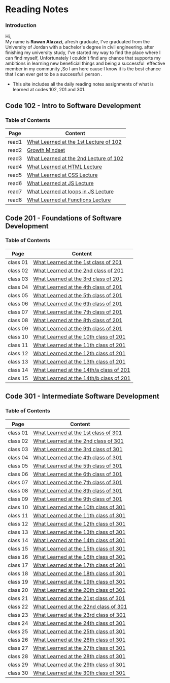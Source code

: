 # Reading Notes


### Introduction  
Hi,  
My name is **Rawan Alazazi**, afresh graduate,
I've graduated from the University of Jordan with a bachelor's degree in civil engineering. 
after finishing my university study, I've started my way to 
find the place where I can find myself, Unfortunately I couldn't find any chance that supports my ambitions in learning new beneficial things and being a successful  effective member in my community ,So I am here cause I know it is the best chance that I can ever get to be a successful  person .  
- This site includes all the daily reading notes assignments of what is learned at codes 102, 201 and 301.


   
## Code 102 - Intro to Software Development


### Table of Contents     

| Page      |   Content  |
| ----------- | ------------|
| read1     |[What Learned at the 1st Lecture of 102](code102/read1.md)       |
| read2   | [Growth Mindset](code102/read2.md)        |
| read3  |  [What Learned at the 2nd Lecture of 102](code102/read3.md)       |
| read4  |  [What Learned at HTML Lecture](code102/read4.md)       |
| read5  |  [What Learned at CSS Lecture](code102/read5.md)       |
| read6  |  [What Learned at JS Lecture](code102/read6.md)       |
| read7  |  [What Learned at loops in JS Lecture](code102/read7.md)       |
| read8  |  [What Learned at Functions Lecture](code102/read8.md)       |


## Code 201 - Foundations of Software Development
   

### Table of Contents 

| Page      |   Content  |
| ----------- | ------------|
| class 01 |[What Learned at the 1st class of 201](code201/class01.md)       |
| class 02   | [What Learned at the 2nd class of 201](code201/class02.md)        |
| class 03  |  [What Learned at the 3rd class of 201](code201/class03.md)       |
| class 04  |  [What Learned at the 4th class of 201](code201/class04.md)       |
| class 05  |  [What Learned at the 5th class of 201](code201/class05.md)       |
| class 06  |  [What Learned at the 6th class of 201](code201/class06.md)       |
| class 07  |  [What Learned at the 7th class of 201](code201/class07.md)       |
| class 08  |  [What Learned at the 8th class of 201](code201/class08.md)       |
| class 09  |  [What Learned at the 9th class of 201](code201/class09.md)       |
| class 10  |  [What Learned at the 10th class of 201](code201/class10.md)       |
| class 11  |  [What Learned at the 11th class of 201](code201/class11.md)       |
| class 12  |  [What Learned at the 12th class of 201](code201/class12.md)       |
| class 13  |  [What Learned at the 13th class of 201](code201/class13.md)       |
| class 14  |  [What Learned at the 14th/a class of 201](code201/class14.md)       |
| class 15  |  [What Learned at the 14th/b class of 201](code201/class15.md)       |





## Code 301 - Intermediate Software Development
      

### Table of Contents 

| Page      |   Content  |
| ----------- | ------------|
| class 01 |[What Learned at the 1st class of 301](code301/class01.md)       |
| class 02   | [What Learned at the 2nd class of 301](code301/class02.md)        |
| class 03  |  [What Learned at the 3rd class of 301](code301/class03.md)       |
| class 04  |  [What Learned at the 4th class of 301](code301/class04.md)       |
| class 05  |  [What Learned at the 5th class of 301](code301/class05.md)       |
| class 06  |  [What Learned at the 6th class of 301](code301/class06.md)       |
| class 07  |  [What Learned at the 7th class of 301](code301/class07.md)       |
| class 08  |  [What Learned at the 8th class of 301](code301/class08.md)       |
| class 09  |  [What Learned at the 9th class of 301](code301/class09.md)       |
| class 10  |  [What Learned at the 10th class of 301](code301/class10.md)       |
| class 11  |  [What Learned at the 11th class of 301](code301/class11.md)       |
| class 12  |  [What Learned at the 12th class of 301](code301/class12.md)       |
| class 13  |  [What Learned at the 13th class of 301](code301/class13.md)       |
| class 14  |  [What Learned at the 14th class of 301](code301/class14.md)       |
| class 15  |  [What Learned at the 15th class of 301](code301/class15.md)       |
| class 16  |  [What Learned at the 16th class of 301](code301/class16.md)       |
| class 17  |  [What Learned at the 17th class of 301](code301/class17.md)       |
| class 18 |  [What Learned at the 18th class of 301](code301/class18.md)       |
| class 19 |  [What Learned at the 19th class of 301](code301/class19.md)       |
| class 20 |  [What Learned at the 20th class of 301](code301/class20.md)       |
| class 21 |  [What Learned at the 21st class of 301](code301/class21.md)       |
| class 22 |  [What Learned at the 22nd class of 301](code301/class22.md)       |
| class 23 |  [What Learned at the 23rd class of 301](code301/class23.md)       |
| class 24 |  [What Learned at the 24th class of 301](code301/class24.md)       |
| class 25 |  [What Learned at the 25th class of 301](code301/class25.md)       |
| class 26 |  [What Learned at the 26th class of 301](code301/class26.md)       |
| class 27 |  [What Learned at the 27th class of 301](code301/class27.md)       |
| class 28 |  [What Learned at the 28th class of 301](code301/class28.md)       |
| class 29 |  [What Learned at the 29th class of 301](code301/class29.md)       |
| class 30 |  [What Learned at the 30th class of 301](code301/class30.md)       |
